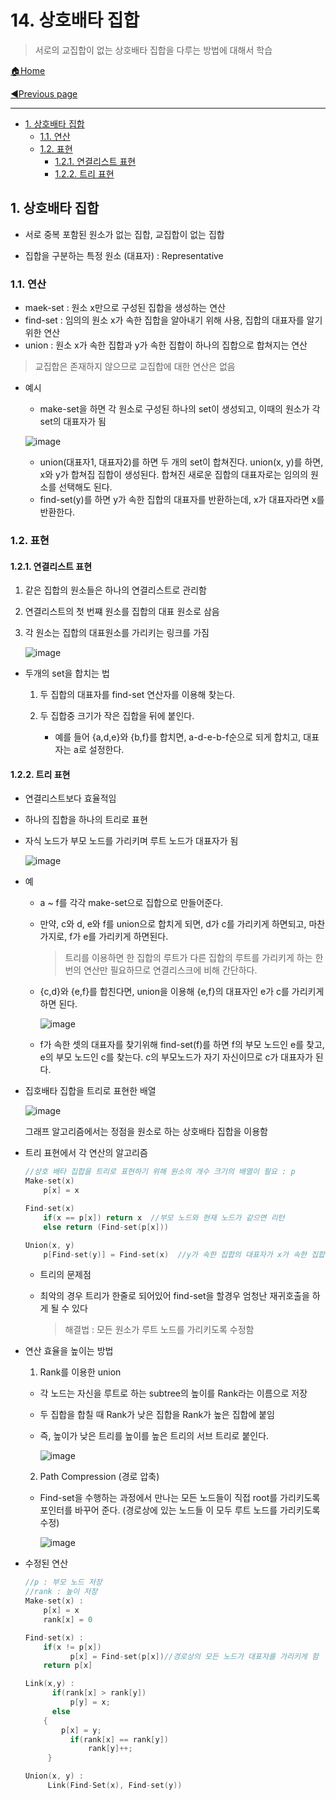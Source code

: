 # 14. 상호배타 집합

>서로의 교집합이 없는 상호배타 집합을 다루는 방법에 대해서 학습

[🏠Home](https://github.com/batboy118/Study_Note)

[◀Previous page ](./README.md)

---

<!-- TOC -->

- [1. 상호배타 집합](#1-상호배타-집합)
	- [1.1. 연산](#11-연산)
	- [1.2. 표현](#12-표현)
		- [1.2.1. 연결리스트 표현](#121-연결리스트-표현)
		- [1.2.2. 트리 표현](#122-트리-표현)

<!-- /TOC -->

## 1. 상호배타 집합

- 서로 중복 포함된 원소가 없는 집합, 교집합이 없는 집합

- 집합을 구분하는 특정 원소 (대표자) : Representative


### 1.1. 연산

- maek-set : 원소 x만으로 구성된 집합을 생성하는 연산
- find-set : 임의의 원소 x가 속한 집합을 알아내기 위해 사용, 집합의 대표자를 알기 위한 연산
- union : 원소 x가 속한 집합과 y가 속한 집합이 하나의 집합으로 합쳐지는 연산

> 교집합은 존재하지 않으므로 교집합에 대한 연산은 없음

- 예시

  - make-set을 하면 각 원소로 구성된 하나의 set이 생성되고, 이때의 원소가 각 set의 대표자가 됨

  ![image](https://user-images.githubusercontent.com/53181778/78092490-76f5f600-73bf-11ea-8e93-52ddc2f3b1ce.png)

  - union(대표자1, 대표자2)를 하면 두 개의 set이 합쳐진다. union(x, y)를 하면, x와 y가 합쳐집 집합이 생성된다. 합쳐진 새로운 집합의 대표자로는 임의의 원소를 선택해도 된다.
  - find-set(y)를 하면 y가 속한 집합의 대표자를 반환하는데, x가 대표자라면 x를 반환한다.

### 1.2. 표현

#### 1.2.1. 연결리스트 표현

1. 같은 집합의 원소들은 하나의 연결리스트로 관리함

2. 연결리스트의 첫 번쨰 원소를 집합의 대표 원소로 삼음

3. 각 원소는 집합의 대표원소를 가리키는 링크를 가짐

   ![image](https://user-images.githubusercontent.com/53181778/78092788-35197f80-73c0-11ea-8ea5-d16290f41fec.png)

- 두개의 set을 합치는 법

  1. 두 집합의 대표자를 find-set 연산자를 이용해 찾는다.

  2. 두 집합중 크기가 작은 집합을 뒤에 붙인다.
     - 예를 들어 {a,d,e}와 {b,f}를 합치면, a-d-e-b-f순으로 되게 합치고, 대표자는 a로 설정한다.

#### 1.2.2. 트리 표현

- 연결리스트보다 효율적임

- 하나의 집합을 하나의 트리로 표현

- 자식 노드가 부모 노드를 가리키며 루트 노드가 대표자가 됨

  ![image](https://user-images.githubusercontent.com/53181778/78093005-c557c480-73c0-11ea-9992-4cce72481e15.png)

- 예

  - a ~ f를 각각 make-set으로 집합으로 만들어준다.

  - 만약, c와 d, e와 f를 union으로 합치게 되면, d가 c를 가리키게 하면되고, 마찬가지로, f가 e를 가리키게 하면된다.

    > 트리를 이용하면 한 집합의 루트가 다른 집합의 루트를 가리키게 하는 한번의 연산만 필요하므로 연결리스크에 비해 간단하다.

  - {c,d}와 {e,f}를 합친다면, union을 이용해 {e,f}의 대표자인 e가 c를 가리키게 하면 된다.

    ![image](https://user-images.githubusercontent.com/53181778/78093257-5fb80800-73c1-11ea-8fea-4c81e8fd66b7.png)

  - f가 속한 셋의 대표자를 찾기위해 find-set(f)를 하면 f의 부모 노드인 e를 찾고, e의 부모 노드인 c를 찾는다. c의 부모노드가 자기 자신이므로 c가 대표자가 된다.

- 집호배타 집합을 트리로 표현한 배열

  ![image](https://user-images.githubusercontent.com/53181778/78093421-b0c7fc00-73c1-11ea-9e45-eaa33b95d382.png)

  그래프 알고리즘에서는 정점을 원소로 하는 상호배타 집합을 이용함

- 트리 표현에서 각 연산의 알고리즘

  ```c
  //상호 배타 집합을 트리로 표현하기 위해 원소의 개수 크기의 배열이 필요 : p
  Make-set(x)
      p[x] = x

  Find-set(x)
      if(x == p[x]) return x  //부모 노드와 현재 노드가 같으면 리턴
      else return (Find-set(p[x]))

  Union(x, y)
      p[Find-set(y)] = Find-set(x)  //y가 속한 집합의 대표자가 x가 속한 집합의 대표자를 가리키게 함
  ```

  -  트리의 문제점

    - 최악의 경우 트리가 한줄로 되어있어 find-set을 할경우 엄청난 재귀호출을 하게 될 수 있다

      > 해결법 : 모든 원소가 루트 노드를 가리키도록 수정함

- 연산 효율을 높이는 방법

  1. Rank를 이용한 union

  - 각 노드는 자신을 루트로 하는 subtree의 높이를 Rank라는 이름으로 저장

  - 두 집합을 합칠 때 Rank가 낮은 집합을 Rank가 높은 집합에 붙임

  - 즉, 높이가 낮은 트리를 높이를 높은 트리의 서브 트리로 붙인다.

    ![image](https://user-images.githubusercontent.com/53181778/78094140-562f9f80-73c3-11ea-88d9-b9ba547a5a2e.png)

  2. Path Compression (경로 압축)

  - Find-set을 수행하는 과정에서 만나는 모든 노드들이 직접 root를 가리키도록 포인터를 바꾸어 준다. (경로상에 있는 노드들 이 모두 루트 노드를 가리키도록 수정)

    ![image](https://user-images.githubusercontent.com/53181778/78094193-80815d00-73c3-11ea-887e-ac76e14e1ede.png)

- 수정된 연산

  ```c
  //p : 부모 노드 저장
  //rank : 높이 저장
  Make-set(x) :
      p[x] = x
      rank[x] = 0

  Find-set(x) :
      if(x != p[x])
     		p[x] = Find-set(p[x])//경로상의 모든 노드가 대표자를 가리키게 함
      return p[x]

  Link(x,y) :
    	if(rank[x] > rank[y])
            p[y] = x;
    	else
      {
          p[x] = y;
    		if(rank[x] == rank[y])
                rank[y]++;
       }

  Union(x, y) :
       Link(Find-Set(x), Find-set(y))
  ```
